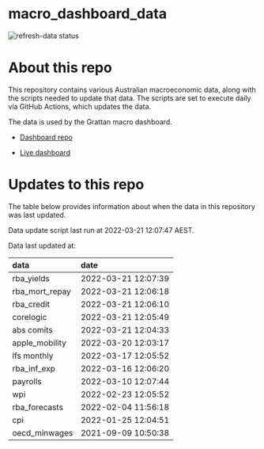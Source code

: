 
<!-- README.md is generated from README.Rmd. Please edit that file -->

# macro\_dashboard\_data

<!-- badges: start -->

![refresh-data
status](https://github.com/grattan/macro_dashboard_data/workflows/refresh-data/badge.svg)

<!-- badges: end -->

# About this repo

This repository contains various Australian macroeconomic data, along
with the scripts needed to update that data. The scripts are set to
execute daily via GitHub Actions, which updates the data.

The data is used by the Grattan macro dashboard.

  - [Dashboard repo](https://github.com/grattan/macrodashboard)

  - [Live dashboard](https://mattcowgill.shinyapps.io/macrodashboard/)

# Updates to this repo

The table below provides information about when the data in this
repository was last updated.

Data update script last run at 2022-03-21 12:07:47 AEST.

Data last updated at:

| data             | date                |
| :--------------- | :------------------ |
| rba\_yields      | 2022-03-21 12:07:39 |
| rba\_mort\_repay | 2022-03-21 12:06:18 |
| rba\_credit      | 2022-03-21 12:06:10 |
| corelogic        | 2022-03-21 12:05:49 |
| abs comits       | 2022-03-21 12:04:33 |
| apple\_mobility  | 2022-03-20 12:03:17 |
| lfs monthly      | 2022-03-17 12:05:52 |
| rba\_inf\_exp    | 2022-03-16 12:06:20 |
| payrolls         | 2022-03-10 12:07:44 |
| wpi              | 2022-02-23 12:05:52 |
| rba\_forecasts   | 2022-02-04 11:56:18 |
| cpi              | 2022-01-25 12:04:51 |
| oecd\_minwages   | 2021-09-09 10:50:38 |
